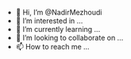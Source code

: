 - 👋 Hi, I’m @NadirMezhoudi
- 👀 I’m interested in ...
- 🌱 I’m currently learning ...
- 💞️ I’m looking to collaborate on ...
- 📫 How to reach me ...

<!---
NadirMezhoudi/NadirMezhoudi is a ✨ special ✨ repository because its `README.md` (this file) appears on your GitHub profile.
You can click the Preview link to take a look at your changes.
--->
